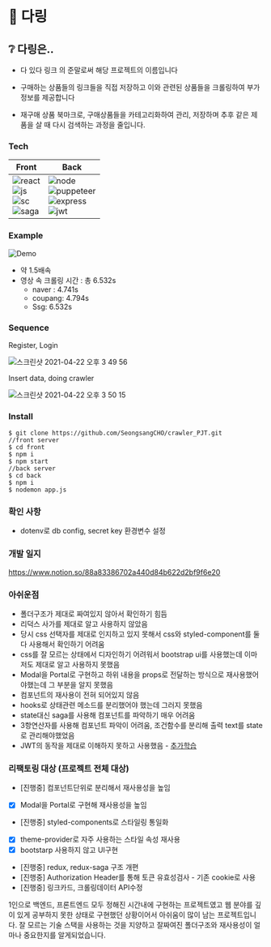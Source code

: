
# :shopping_cart: 다링



## :grey_question: 다링은..

- 다 있다 링크 의 준말로써 해당 프로젝트의 이름입니다

- 구매하는 상품들의 링크들을 직접 저장하고 이와 관련된 상품들을 크롤링하여 부가정보를 제공합니다
- 재구매 상품 북마크로, 구매상품들을 카테고리화하여 관리, 저장하며 추후 같은 제품을 살 때 다시 검색하는 과정을 줄입니다.




### Tech


| Front                                                        | Back                                                         |
| ------------------------------------------------------------ | ------------------------------------------------------------ |
| ![react](https://img.shields.io/badge/react-%5E16.13.1-blue?style=plastic&logo=react)<br />![js](https://img.shields.io/badge/JavaScript-ES6+-black?style=plastic&logo=javascript)<br />![sc](https://img.shields.io/badge/styled--component-%5E5.2.0-%23ff69b4?style=plastic&logo=styled-components)<br />![saga](https://img.shields.io/badge/redux--saga-%5E1.1.3-green?style=plastic&logo=redux-saga) | ![node](https://img.shields.io/badge/node-%5E15.12.-green?style=plastic&logo=node.js)<br />![puppeteer](https://img.shields.io/badge/puppeteer-%5E5.3.1-blue?style=plastic&logo=puppeteer)<br />![express](https://img.shields.io/badge/express-%5E4.17.1-skyblue?style=plastic&logo=express)<br />![jwt](https://img.shields.io/badge/jwt-%5E8.5.1-pink?style=plastic&logo=JSON-Web-Tokens) |

<example screenshot>



### Example

![Demo](https://user-images.githubusercontent.com/55486644/115817951-bc57ec00-a436-11eb-96a6-efad3bc1b718.gif)



- 약 1.5배속
- 영상 속 크롤링 시간 : 총 6.532s
  - naver : 4.741s
  - coupang: 4.794s
  - Ssg: 6.532s



### Sequence

Register, Login

![스크린샷 2021-04-22 오후 3 49 56](https://user-images.githubusercontent.com/55486644/115668775-79d4d780-a382-11eb-9ea3-b387554f5f9c.png)



Insert data, doing crawler

![스크린샷 2021-04-22 오후 3 50 15](https://user-images.githubusercontent.com/55486644/115668766-780b1400-a382-11eb-9412-f5174dd2d352.png)



### Install



```shell
$ git clone https://github.com/SeongsangCHO/crawler_PJT.git
//front server
$ cd front
$ npm i
$ npm start
//back server
$ cd back
$ npm i
$ nodemon app.js
```



### 확인 사항

- dotenv로 db config, secret key 환경변수 설정



### 개발 일지

https://www.notion.so/88a83386702a440d84b622d2bf9f6e20

### 아쉬운점
  
- 폴더구조가 제대로 짜여있지 않아서 확인하기 힘듬
- 리덕스 사가를 제대로 알고 사용하지 않았음
- 당시 css 선택자를 제대로 인지하고 있지 못해서 css와 styled-component를 둘 다 사용해서 확인하기 어려움
- css를 잘 모르는 상태에서 디자인하기 어려워서 bootstrap ui를 사용했는데 이마저도 제대로 알고 사용하지 못했음
- Modal을 Portal로 구현하고 하위 내용을 props로 전달하는 방식으로 재사용했어야했는데 그 부분을 알지 못했음
- 컴포넌트의 재사용이 전혀 되어있지 않음
- hooks로 상태관련 메소드를 분리했어야 했는데 그러지 못했음
- state대신 saga를 사용해 컴포넌트를 파악하기 매우 어려움
- 3항연산자를 사용해 컴포넌트 파악이 어려움, 조건함수를 분리해 출력 text를 state로 관리해야했었음
- JWT의 동작을 제대로 이해하지 못하고 사용했음 - [추가학습](https://watermelonlike.tistory.com/159)
  
### 리팩토링 대상 (프로젝트 전체 대상)

- [진행중] 컴포넌트단위로 분리해서 재사용성을 높임
- [x] Modal을 Portal로 구현해 재사용성을 높임
- [진행중] styled-components로 스타일링 통일화
- [x] theme-provider로 자주 사용하는 스타일 속성 재사용
- [x] bootstarp 사용하지 않고 UI구현
- [진행중] redux, redux-saga 구조 개편
- [진행중] Authorization Header를 통해 토큰 유효성검사 - 기존 cookie로 사용
- [진행중] 링크카드, 크롤링데이터 API수정
  
  
  
1인으로 백엔드, 프론트엔드 모두 
정해진 시간내에 구현하는 프로젝트였고 웹 분야를 깊이 있게 공부하지 못한 상태로 구현했던 상황이어서 아쉬움이 많이 남는 프로젝트입니다.
잘 모르는 기술 스택을 사용하는 것을 지양하고 잘짜여진 폴더구조와 재사용성이 얼마나 중요한지를 알게되었습니다.

